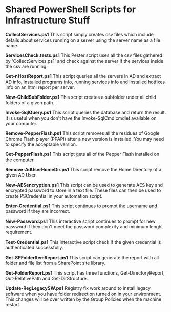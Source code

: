# Shared PowerShell Scripts for Infrastructure Stuff

__CollectServices.ps1__
This script simply creates csv files which include details about services running on a server using the server name as a file name.

__ServicesCheck.tests.ps1__
This Pester script uses all the csv files gathered by 'CollectServices.ps1' and check against the server if the services inside the csv are running.

__Get-nHostReport.ps1__
This script queries all the servers in AD and extract AD info, installed programs info, running services info and installed hotfixes info on an html report per server.

__New-ChildSubFolder.ps1__
This script creates a subfolder under all child folders of a given path.

__Invoke-SqlQuery.ps1__
This script queries the database and return the result. It is useful when you don't have the Invoke-SqlCmd cmdlet available on your computer.

__Remove-PepperFlash.ps1__
This script removes all the residues of Google Chrome Flash player (PPAPI) after a new version is installed. You may need to specify the acceptable version.

__Get-PepperFlash.ps1__
This script gets all of the Pepper Flash installed on the computer.

__Remove-AdUserHomeDir.ps1__
This script remove the Home Directory of a given AD User.

__New-AESencryption.ps1__
This script can be used to generate AES key and encrypted password to store in a text file. These files can then be used to create PSCredential in your automation script.

__Enter-Credential.ps1__
This script continues to prompt the username and password if they are incorrect.

__New-Password.ps1__
This interactive script continues to prompt for new password if they don't meet the password complexity and minimum lenght requirement.

__Test-Credential.ps1__
This interactive script check if the given credential is authenticated successfully.

__Get-SPFolderItemReport.ps1__
This script can generate the report with all folder and file list from a SharePoint site library.

__Get-FolderReport.ps1__
This script has three functions, Get-DirectoryReport, Out-RelativePath and Get-DirStructure.

__Update-RegLegacySW.ps1__
Registry fix work around to install legacy software when you have folder redirection turned on in your environment. This changes will be over written by the Group Policies when the machine restart.

